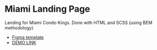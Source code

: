 # Miami Landing Page
Landing for Miami Condo Kings. Done with HTML and SCSS (using BEM methodology)
- [Figma template](https://www.figma.com/file/nHz8bflIwJaWP3P99vKTH5/miami_home_new?node-id=16033%3A3)
- [DEMO LINK](https://illiarerun.github.io/Miami-Landing-Page/)
